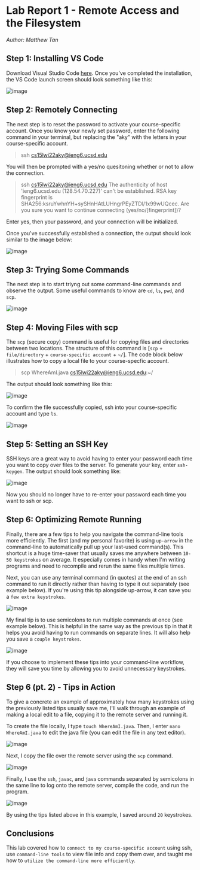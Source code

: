 # Lab Report 1 - Remote Access and the Filesystem
*Author: Matthew Tan*

## Step 1: Installing VS Code
Download Visual Studio Code 
<a href="https://code.visualstudio.com/download" target="_blank">here</a>. Once you've completed the installation, the VS Code launch screen should look something like this:  

![image](lab1-pngs/vscode-installed.png)
## Step 2: Remotely Connecting
The next step is to reset the password to activate your course-specific account. Once you know your newly set password, enter the following command in your terminal, but replacing the "aky" with the letters in your course-specific account.
> ssh cs15lwi22aky@ieng6.ucsd.edu

You will then be prompted with a yes/no quesitoning whether or not to allow the connection.
> ssh cs15lwi22aky@ieng6.ucsd.edu
The authenticity of host 'ieng6.ucsd.edu (128.54.70.227)' can't be established.
RSA key fingerprint is SHA256:ksruYwhnYH+sySHnHAtLUHngrPEyZTDl/1x99wUQcec.
Are you sure you want to continue connecting (yes/no/[fingerprint])? 

Enter yes, then your password, and your connection will be initialized.

Once you've successfully established a connection, the output should look similar to the image below:

![image](lab1-pngs/remotely-connecting.png)  

## Step 3: Trying Some Commands
The next step is to start triyng out some command-line commands and observe the output. Some useful commands to know are `cd`, `ls`, `pwd`, and `scp`.

![image](lab1-pngs/trying-commands.png)  

## Step 4: Moving Files with scp
The `scp` (secure copy) command is useful for copying files and directories between two locations. The structure of this command is [`scp` + `file/directory` + `course-specific account` + `~/`]. The code block below illustrates how to copy a local file to your course-specfic account.
> scp WhereAmI.java cs15lwi22aky@ieng6.ucsd.edu:~/

The output should look something like this:

![image](lab1-pngs/scp-whereami.png)

To confirm the file successfully copied, ssh into your course-specific account and type `ls`.

![image](lab1-pngs/confirm-whereami-copied.png)

## Step 5: Setting an SSH Key
SSH keys are a great way to avoid having to enter your password each time you want to copy over files to the server. To generate your key, enter `ssh-keygen`. The output should look something like:

![image](lab1-pngs/ssh-keygen.png)

Now you should no longer have to re-enter your password each time you want to ssh or scp.

## Step 6: Optimizing Remote Running
Finally, there are a few tips to help you navigate the command-line tools more efficiently. The first (and my personal favorite) is using `up-arrow` in the command-line to automatically pull up your last-used command(s). This shortcut is a huge time-saver that usually saves me anywhere between `10-50 keystrokes` on average. It especially comes in handy when I'm writing programs and need to recompile and rerun the same files multiple times.

Next, you can use any terminal command (in quotes) at the end of an ssh command to run it directly rather than having to type it out separately (see example below). If you're using this tip alongside up-arrow, it can save you a `few extra keystrokes`.

![image](lab1-pngs/command-with-ssh.png)

My final tip is to use semicolons to run multiple commands at once (see example below). This is helpful in the same way as the previous tip in that it helps you avoid having to run commands on separate lines. It will also help you save a `couple keystrokes`.

![image](lab1-pngs/multiple-commands.png)

If you choose to implement these tips into your command-line workflow, they will save you time by allowing you to avoid unnecessary keystrokes.

## Step 6 (pt. 2) - Tips in Action
To give a concrete an example of approximately how many keystrokes using the previously listed tips usually save me, I'll walk through an example of making a local edit to a file, copying it to the remote server and running it.

To create the file locally, I type `touch WhereAmI.java`. 
Then, I enter `nano WhereAmI.java` to edit the java file (you can edit the file in any text editor).

![image](lab1-pngs/touch-nano-whereami.png)

Next, I copy the file over the remote server using the `scp` command.

![image](lab1-pngs/scp-whereami.png)

Finally, I use the `ssh`, `javac`, and `java` commands separated by semicolons in the same line to log onto the remote server, compile the code, and run the program.

![image](lab1-pngs/ssh-javac-java-whereami.png)

By using the tips listed above in this example, I saved around `20` keystrokes.

## Conclusions
This lab covered how to `connect to my course-specific account` using ssh, use `command-line tools` to view file info and copy them over, and taught me how to `utilize the command-line more efficiently`.